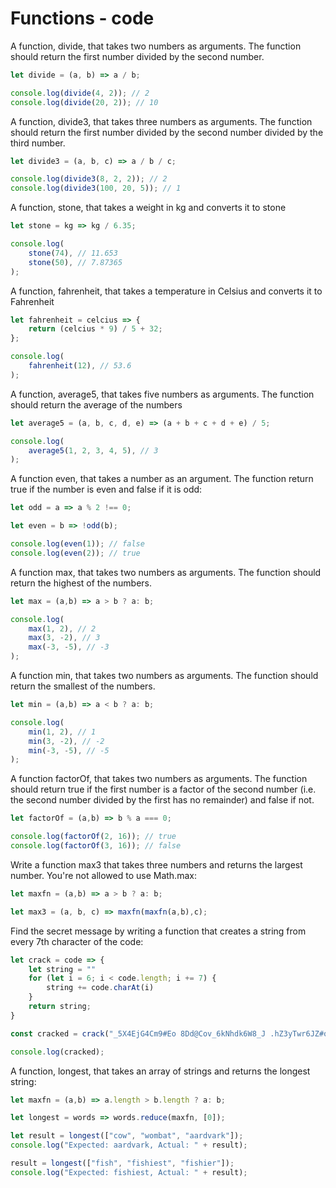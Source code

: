 # Functions - code

A function, divide, that takes two numbers as arguments. The function should return the first number divided by the second number.
```js
let divide = (a, b) => a / b; 

console.log(divide(4, 2)); // 2
console.log(divide(20, 2)); // 10
```

A function, divide3, that takes three numbers as arguments. The function should return the first number divided by the second number divided by the third number.
```js
let divide3 = (a, b, c) => a / b / c;

console.log(divide3(8, 2, 2)); // 2
console.log(divide3(100, 20, 5)); // 1
```

A function, stone, that takes a weight in kg and converts it to stone
```js
let stone = kg => kg / 6.35;

console.log(
    stone(74), // 11.653
    stone(50), // 7.87365
);
``````
A function, fahrenheit, that takes a temperature in Celsius and converts it to Fahrenheit
```js
let fahrenheit = celcius => {
	return (celcius * 9) / 5 + 32;
};

console.log(
    fahrenheit(12), // 53.6
);
```
A function, average5, that takes five numbers as arguments. The function should return the average of the numbers
```js
let average5 = (a, b, c, d, e) => (a + b + c + d + e) / 5;

console.log(
    average5(1, 2, 3, 4, 5), // 3
);
```

A function even, that takes a number as an argument. The function return true if the number is even and false if it is odd: 
```js
let odd = a => a % 2 !== 0;

let even = b => !odd(b);

console.log(even(1)); // false
console.log(even(2)); // true
```
A function max, that takes two numbers as arguments. The function should return the highest of the numbers.
```js
let max = (a,b) => a > b ? a: b;

console.log(
    max(1, 2), // 2
    max(3, -2), // 3
    max(-3, -5), // -3
);
```
A function min, that takes two numbers as arguments. The function should return the smallest of the numbers.
```js
let min = (a,b) => a < b ? a: b;

console.log(
    min(1, 2), // 1
    min(3, -2), // -2
    min(-3, -5), // -5
);
```
A function factorOf, that takes two numbers as arguments. The function should return true if the first number is a factor of the second number (i.e. the second number divided by the first has no remainder) and false if not.
```js
let factorOf = (a,b) => b % a === 0;

console.log(factorOf(2, 16)); // true
console.log(factorOf(3, 16)); // false
```
Write a function max3 that takes three numbers and returns the largest number. You're not allowed to use Math.max:
```js
let maxfn = (a,b) => a > b ? a: b;

let max3 = (a, b, c) => maxfn(maxfn(a,b),c);
``````

Find the secret message by writing a function that creates a string from every 7th character of the code:

```js
let crack = code => {
	let string = ""
	for (let i = 6; i < code.length; i += 7) {
		string += code.charAt(i)
	}
	return string;
}

const cracked = crack("_5X4EjG4Cm9#Eo 8Dd@Cov_6kNhdk6W8_J .hZ3yTwr6JZ#qoD.74mErj7 2Wbk_wEUx8.X7.v_. D9@Hq Y3Nu.7aot5Ay.8u.Z339z T!98NrdzD@7C2iJ.jf 8d.Upf6X r7P@BSi#xN7H t!YGp8h!5_SygM");

console.log(cracked);
``````

A function, longest, that takes an array of strings and returns the longest string:
```js
let maxfn = (a,b) => a.length > b.length ? a: b;

let longest = words => words.reduce(maxfn, [0]);

let result = longest(["cow", "wombat", "aardvark"]);
console.log("Expected: aardvark, Actual: " + result);

result = longest(["fish", "fishiest", "fishier"]);
console.log("Expected: fishiest, Actual: " + result);
```